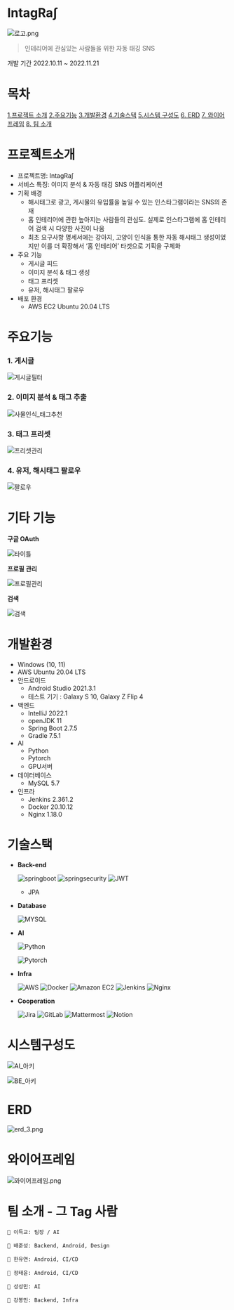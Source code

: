 # IntagRa∫

![로고.png](images/로고.png)

> 인테리어에 관심있는 사람들을 위한 자동 태깅 SNS

개발 기간 2022.10.11 ~ 2022.11.21

# 목차

[1.프로젝트 소개](#프로젝트소개)
[2.주요기능](#주요기능)
[3.개발환경](#개발환경)
[4.기술스택](#기술스택)
[5.시스템 구성도](#시스템구성도)
[6. ERD](#ERD)
[7. 와이어프레임](#와이어프레임)
[8. 팀 소개](#팀소개)

# 프로젝트소개

-   프로젝트명: IntagRa∫
-   서비스 특징: 이미지 분석 & 자동 태깅 SNS 어플리케이션
-   기획 배경
    -   해시태그로 광고, 게시물의 유입률을 높일 수 있는 인스타그램이라는 SNS의 존재
    -   홈 인테리어에 관한 높아지는 사람들의 관심도. 실제로 인스타그램에 홈 인테리어 검색 시 다양한 사진이 나옴
    -   최초 요구사항 명세서에는 강아지, 고양이 인식을 통한 자동 해시태그 생성이었지만 이를 더 확장해서 ‘홈 인테리어’ 타겟으로 기획을 구체화
-   주요 기능
    -   게시글 피드
    -   이미지 분석 & 태그 생성
    -   태그 프리셋
    -   유저, 해시태그 팔로우
-   배포 환경
    -   AWS EC2 Ubuntu 20.04 LTS

# 주요기능

### 1. 게시글

![게시글필터](images/demo/게시글필터.gif)

### 2. 이미지 분석 & 태그 추출

![사물인식_태그추천](images/demo/게시하기.gif)

### 3. 태그 프리셋

![프리셋관리](images/demo/프리셋관리.gif)

### 4. 유저, 해시태그 팔로우

![팔로우](images/demo/팔로우.gif)

# 기타 기능

**구글 OAuth**

![타이틀](images/demo/타이틀.gif)

**프로필 관리**

![프로필관리](images/demo/프로필관리.gif)

**검색**

![검색](images/demo/검색.gif)

###

# 개발환경

-   Windows (10, 11)
-   AWS Ubuntu 20.04 LTS
-   안드로이드
    -   Android Studio 2021.3.1
    -   테스트 기기 : Galaxy S 10, Galaxy Z Flip 4
-   백엔드
    -   IntelliJ 2022.1
    -   openJDK 11
    -   Spring Boot 2.7.5
    -   Gradle 7.5.1
-   AI
    -   Python
    -   Pytorch
    -   GPU서버
-   데이터베이스
    -   MySQL 5.7
-   인프라
    -   Jenkins 2.361.2
    -   Docker 20.10.12
    -   Nginx 1.18.0

# 기술스택

-   **Back-end**

    ![springboot](https://img.shields.io/badge/SpringBoot-6DB33F?style=for-the-badge&logo=spring-boot&logoColor=white)
    ![springsecurity](https://img.shields.io/badge/SpringSecurity-6DB33F?logo=SpringSecurity&logoColor=FFFFFF&style=for-the-badge)
    ![JWT](https://img.shields.io/badge/JWT-000000?style=for-the-badge&logo=JsonWebTokens&logoColor=white)

    -   JPA

-   **Database**

    ![MYSQL](https://img.shields.io/badge/mysql-4479A1?style=for-the-badge&logo=mysql&logoColor=white)

-   **AI**

    ![Python](https://img.shields.io/badge/Python-3776AB?style=for-the-badge&logo=Python&logoColor=white)

    ![Pytorch](https://img.shields.io/badge/Pytorch-EE4C2C?style=for-the-badge&logo=Pytorch&logoColor=white)

-   **Infra**

    ![AWS](https://img.shields.io/badge/AWS-FF9900?style=for-the-badge&logo=amazon-aws&logoColor=white)
    ![Docker](https://img.shields.io/badge/Docker-2496ED?style=for-the-badge&logo=docker&logoColor=white)
    ![Amazon EC2](https://img.shields.io/badge/Amazon%20EC2-FF9900?style=for-the-badge&logo=AmazonEC2&logoColor=white)
    ![Jenkins](https://img.shields.io/badge/Jenkins-D24939?logo=Jenkins&logoColor=FFFFFF&style=for-the-badge)
    ![Nginx](https://img.shields.io/badge/Nginx-009639?logo=Nginx&logoColor=000000&style=for-the-badge)

-   **Cooperation**

    ![Jira](https://img.shields.io/badge/Jira-0052CC?style=for-the-badge&logo=JiraSoftware&logoColor=white)
    ![GitLab](https://img.shields.io/badge/GitLab-FEEEEE?style=for-the-badge&logo=GitLab&logoColor=FC6D26)
    ![Mattermost](https://img.shields.io/badge/Mattermost-0058CC?logo=Mattermost&logoColor=FFFFFF&style=for-the-badge)
    ![Notion](https://img.shields.io/badge/Notion-000000?logo=Notion&logoColor=FFFFFF&style=for-the-badge)

# 시스템구성도

![AI_아키](images/아키_AI.png)

![BE_아키](images/아키_BE.png)

# ERD

![erd_3.png](images/intagral_ddl_v0_4.png)

# 와이어프레임

![와이어프레임.png](images/와이어프레임.png)

# 팀 소개 - **그 Tag 사람**

```
👦 이득교: 팀장 / AI

🧑 배준성: Backend, Android, Design

🧔 한유연: Android, CI/CD

🧑 정태윤: Android, CI/CD

🧒 성성민: AI

🧒 강봉민: Backend, Infra
```

